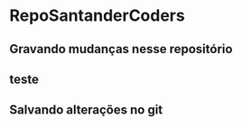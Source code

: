 # RepoSantanderCoders

## Gravando mudanças nesse repositório

## teste

## Salvando alterações no git 